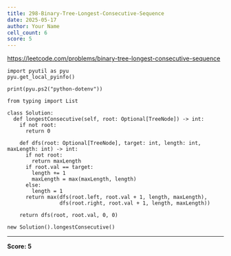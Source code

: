 ```yaml
---
title: 298-Binary-Tree-Longest-Consecutive-Sequence
date: 2025-05-17
author: Your Name
cell_count: 6
score: 5
---
```


https://leetcode.com/problems/binary-tree-longest-consecutive-sequence


```
import pyutil as pyu
pyu.get_local_pyinfo()
```


```
print(pyu.ps2("python-dotenv"))
```


```
from typing import List
```


```
class Solution:
  def longestConsecutive(self, root: Optional[TreeNode]) -> int:
    if not root:
      return 0

    def dfs(root: Optional[TreeNode], target: int, length: int, maxLength: int) -> int:
      if not root:
        return maxLength
      if root.val == target:
        length += 1
        maxLength = max(maxLength, length)
      else:
        length = 1
      return max(dfs(root.left, root.val + 1, length, maxLength),
                 dfs(root.right, root.val + 1, length, maxLength))

    return dfs(root, root.val, 0, 0)
```


```
new Solution().longestConsecutive()
```


---
**Score: 5**